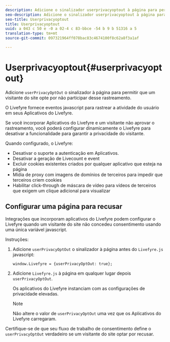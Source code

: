 ```yaml
---
description: Adicione o sinalizador userprivacyoptout à página para permitir que um visitante do site opte por não participar desse rastreamento.
seo-description: Adicione o sinalizador userprivacyoptout à página para permitir que um visitante do site opte por não participar desse rastreamento.
seo-title: Userprivacyoptout
title: Userprivacyoptout
uuid: a 043 c 50 e -0 a 02-4 c 83-bbce -54 b 9 b 51316 a 5
translation-type: tm+mt
source-git-commit: 097321964ff078bac83c4674100f8c62a8f3a1af

---
```



# Userprivacyoptout{#userprivacyoptout}

Adicione `userPrivacyOptOut` o sinalizador à página para permitir que um visitante do site opte por não participar desse rastreamento.

O Livefyre fornece eventos javascript para rastrear a atividade do usuário em seus Aplicativos do Livefyre.

Se você incorporar Aplicativos do Livefyre e um visitante não aprovar o rastreamento, você poderá configurar dinamicamente o Livefyre para desativar a funcionalidade para garantir a privacidade do visitante.

Quando configurado, o Livefyre:

* Desativar o suporte a autenticação em Aplicativos.
* Desativar a geração de Livecount e event
* Excluir cookies existentes criados por qualquer aplicativo que esteja na página
* Mídia de proxy com imagens de domínios de terceiros para impedir que terceiros criem cookies
* Habilitar click-through de máscara de vídeo para vídeos de terceiros que exigem um clique adicional para visualizar

## Configurar uma página para recusar

Integrações que incorporam aplicativos do Livefyre podem configurar o Livefyre quando um visitante do site não concedeu consentimento usando uma única variável javascript.

Instruções:

1. Adicione `userPrivacyOptOut` o sinalizador à página antes do `Livefyre.js` javascript:

   ```
   window.Livefyre = {userPrivacyOptOut: true};
   ```

1. Adicione `Livefyre.js` à página em qualquer lugar depois `userPrivacyOptOut`.

   Os aplicativos do Livefyre instanciam com as configurações de privacidade elevadas.

   >[!NOTE]
   >
   >Não altere o valor de `userPrivacyOptOut` uma vez que os Aplicativos do Livefyre carregaram.

Certifique-se de que seu fluxo de trabalho de consentimento define o `userPrivacyOptOut` verdadeiro se um visitante do site optar por recusar.

